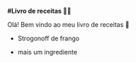 **#Livro de receitas :man_cook:**

Olá! Bem vindo ao meu livro de receitas :wave:



- Strogonoff de frango

-  mais um ingrediente


